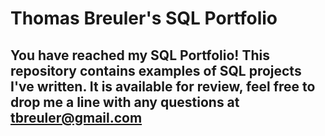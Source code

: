 # Thomas Breuler's SQL Portfolio

##  You have reached my SQL Portfolio!  This repository contains examples of SQL projects I've written. It is available for review, feel free to drop me a line with any questions at tbreuler@gmail.com 
